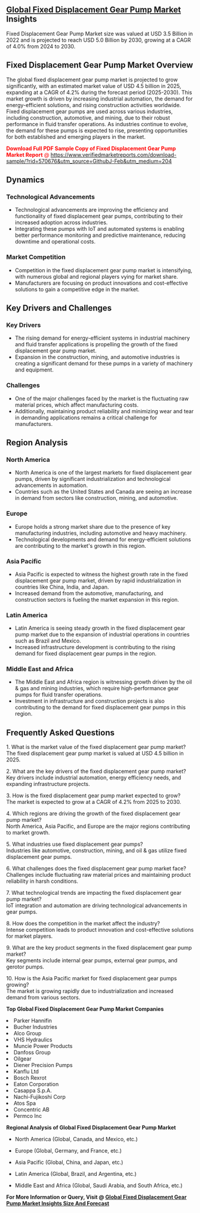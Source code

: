 <h2><a href="https://www.verifiedmarketreports.com/download-sample/?rid=570676&amp;utm_source=GithubJ&amp;utm_medium=204" target="_blank">Global Fixed Displacement Gear Pump Market</a> Insights</h2><p>Fixed Displacement Gear Pump Market size was valued at USD 3.5 Billion in 2022 and is projected to reach USD 5.0 Billion by 2030, growing at a CAGR of 4.0% from 2024 to 2030.</p><p> <h2>Fixed Displacement Gear Pump Market Overview</h2> <p>The global fixed displacement gear pump market is projected to grow significantly, with an estimated market value of USD 4.5 billion in 2025, expanding at a CAGR of 4.2% during the forecast period (2025-2030). This market growth is driven by increasing industrial automation, the demand for energy-efficient solutions, and rising construction activities worldwide. Fixed displacement gear pumps are used across various industries, including construction, automotive, and mining, due to their robust performance in fluid transfer operations. As industries continue to evolve, the demand for these pumps is expected to rise, presenting opportunities for both established and emerging players in the market.</p> <p><p><span class=""><span style="color: #ff0000;"><strong>Download Full PDF Sample Copy of Fixed Displacement Gear Pump Market Report</strong> @ </span><a href="https://www.verifiedmarketreports.com/download-sample/?rid=570676&amp;utm_source=GithubJ-Feb&amp;utm_medium=204" target="_blank">https://www.verifiedmarketreports.com/download-sample/?rid=570676&amp;utm_source=GithubJ-Feb&amp;utm_medium=204</a></span></p></p> <h2>Dynamics</h2> <h3>Technological Advancements</h3> <ul> <li>Technological advancements are improving the efficiency and functionality of fixed displacement gear pumps, contributing to their increased adoption across industries.</li> <li>Integrating these pumps with IoT and automated systems is enabling better performance monitoring and predictive maintenance, reducing downtime and operational costs.</li> </ul> <h3>Market Competition</h3> <ul> <li>Competition in the fixed displacement gear pump market is intensifying, with numerous global and regional players vying for market share.</li> <li>Manufacturers are focusing on product innovations and cost-effective solutions to gain a competitive edge in the market.</li> </ul> <h2>Key Drivers and Challenges</h2> <h3>Key Drivers</h3> <ul> <li>The rising demand for energy-efficient systems in industrial machinery and fluid transfer applications is propelling the growth of the fixed displacement gear pump market.</li> <li>Expansion in the construction, mining, and automotive industries is creating a significant demand for these pumps in a variety of machinery and equipment.</li> </ul> <h3>Challenges</h3> <ul> <li>One of the major challenges faced by the market is the fluctuating raw material prices, which affect manufacturing costs.</li> <li>Additionally, maintaining product reliability and minimizing wear and tear in demanding applications remains a critical challenge for manufacturers.</li> </ul> <h2>Region Analysis</h2> <h3>North America</h3> <ul> <li>North America is one of the largest markets for fixed displacement gear pumps, driven by significant industrialization and technological advancements in automation.</li> <li>Countries such as the United States and Canada are seeing an increase in demand from sectors like construction, mining, and automotive.</li> </ul> <h3>Europe</h3> <ul> <li>Europe holds a strong market share due to the presence of key manufacturing industries, including automotive and heavy machinery.</li> <li>Technological developments and demand for energy-efficient solutions are contributing to the market's growth in this region.</li> </ul> <h3>Asia Pacific</h3> <ul> <li>Asia Pacific is expected to witness the highest growth rate in the fixed displacement gear pump market, driven by rapid industrialization in countries like China, India, and Japan.</li> <li>Increased demand from the automotive, manufacturing, and construction sectors is fueling the market expansion in this region.</li> </ul> <h3>Latin America</h3> <ul> <li>Latin America is seeing steady growth in the fixed displacement gear pump market due to the expansion of industrial operations in countries such as Brazil and Mexico.</li> <li>Increased infrastructure development is contributing to the rising demand for fixed displacement gear pumps in the region.</li> </ul> <h3>Middle East and Africa</h3> <ul> <li>The Middle East and Africa region is witnessing growth driven by the oil & gas and mining industries, which require high-performance gear pumps for fluid transfer operations.</li> <li>Investment in infrastructure and construction projects is also contributing to the demand for fixed displacement gear pumps in this region.</li> </ul> <h2>Frequently Asked Questions</h2> <p>1. What is the market value of the fixed displacement gear pump market? <br> The fixed displacement gear pump market is valued at USD 4.5 billion in 2025.</p> <p>2. What are the key drivers of the fixed displacement gear pump market? <br> Key drivers include industrial automation, energy efficiency needs, and expanding infrastructure projects.</p> <p>3. How is the fixed displacement gear pump market expected to grow? <br> The market is expected to grow at a CAGR of 4.2% from 2025 to 2030.</p> <p>4. Which regions are driving the growth of the fixed displacement gear pump market? <br> North America, Asia Pacific, and Europe are the major regions contributing to market growth.</p> <p>5. What industries use fixed displacement gear pumps? <br> Industries like automotive, construction, mining, and oil & gas utilize fixed displacement gear pumps.</p> <p>6. What challenges does the fixed displacement gear pump market face? <br> Challenges include fluctuating raw material prices and maintaining product reliability in harsh conditions.</p> <p>7. What technological trends are impacting the fixed displacement gear pump market? <br> IoT integration and automation are driving technological advancements in gear pumps.</p> <p>8. How does the competition in the market affect the industry? <br> Intense competition leads to product innovation and cost-effective solutions for market players.</p> <p>9. What are the key product segments in the fixed displacement gear pump market? <br> Key segments include internal gear pumps, external gear pumps, and gerotor pumps.</p> <p>10. How is the Asia Pacific market for fixed displacement gear pumps growing? <br> The market is growing rapidly due to industrialization and increased demand from various sectors.</p> </p><p><strong>Top Global Fixed Displacement Gear Pump Market Companies</strong></p><div data-test-id=""><p><li>Parker Hannifin</li><li> Bucher Industries</li><li> Alco Group</li><li> VHS Hydraulics</li><li> Muncie Power Products</li><li> Danfoss Group</li><li> Oilgear</li><li> Diener Precision Pumps</li><li> Kanflu Ltd</li><li> Bosch Rexrot</li><li> Eaton Corporation</li><li> Casappa S.p.A.</li><li> Nachi-Fujikoshi Corp</li><li> Atos Spa</li><li> Concentric AB</li><li> Permco Inc</li></p><div><strong>Regional Analysis of&nbsp;Global Fixed Displacement Gear Pump Market</strong></div><ul><li dir="ltr"><p dir="ltr">North America&nbsp;(Global, Canada, and Mexico, etc.)</p></li><li dir="ltr"><p dir="ltr">Europe (Global, Germany, and France, etc.)</p></li><li dir="ltr"><p dir="ltr">Asia Pacific&nbsp;(Global, China, and Japan, etc.)</p></li><li dir="ltr"><p dir="ltr">Latin America&nbsp;(Global, Brazil, and Argentina, etc.)</p></li><li dir="ltr">Middle East and Africa&nbsp;(Global, Saudi Arabia, and South Africa, etc.)</li></ul><p><strong>For More Information or Query, Visit @&nbsp;</strong><strong><a href="https://www.verifiedmarketreports.com/product/fixed-displacement-gear-pump-market/?utm_source=GithubJ&amp;utm_medium=204" target="_blank">Global Fixed Displacement Gear Pump Market Insights Size And Forecast</a></strong></p></div>
